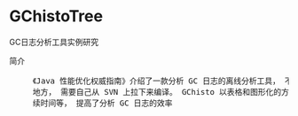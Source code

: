# GChistoTree
GC日志分析工具实例研究


<pre>
简介

     《Java 性能优化权威指南》介绍了一款分析 GC 日志的离线分析工具， 不过官网上没有下载的
     地方， 需要自己从 SVN 上拉下来编译。 GChisto 以表格和图形化的方式展示 GC 次数、 持
     续时间等， 提高了分析 GC 日志的效率
</pre>